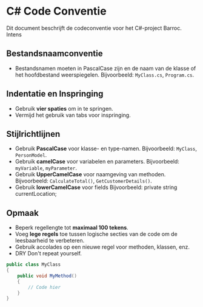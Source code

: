 # C# Code Conventie

Dit document beschrijft de codeconventie voor het C#-project Barroc. Intens

## Bestandsnaamconventie

- Bestandsnamen moeten in PascalCase zijn en de naam van de klasse of het hoofdbestand weerspiegelen. Bijvoorbeeld: `MyClass.cs`, `Program.cs`.

## Indentatie en Inspringing

- Gebruik **vier spaties** om in te springen.
- Vermijd het gebruik van tabs voor inspringing.

## Stijlrichtlijnen

- Gebruik **PascalCase** voor klasse- en type-namen. Bijvoorbeeld: `MyClass`, `PersonModel`.
- Gebruik **camelCase** voor variabelen en parameters. Bijvoorbeeld: `myVariable`, `myParameter`.
- Gebruik **UpperCamelCase** voor naamgeving van methoden. Bijvoorbeeld: `CalculateTotal()`, `GetCustomerDetails()`.
- Gebruik **lowerCamelCase** voor fields Bijvoorbeeld:  private string currentLocation;
## Opmaak

- Beperk regellengte tot **maximaal 100 tekens**.
- Voeg **lege regels** toe tussen logische secties van de code om de leesbaarheid te verbeteren.
- Gebruik accolades op een nieuwe regel voor methoden, klassen, enz.
- DRY Don't repeat yourself.

```csharp
public class MyClass
{
    public void MyMethod()
    {
        // Code hier
    }
}


